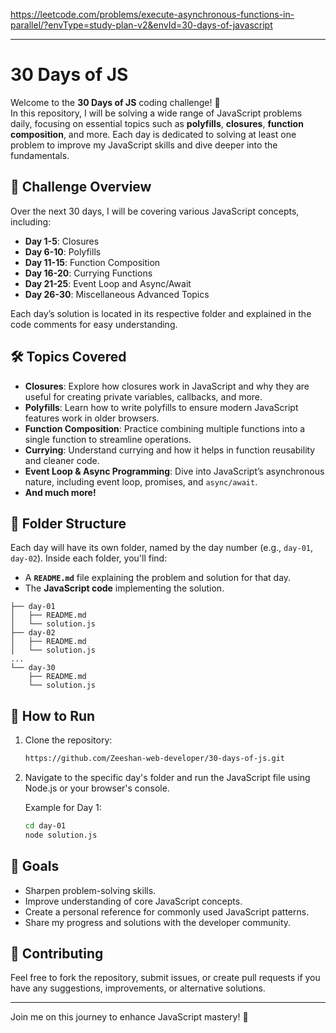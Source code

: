 
https://leetcode.com/problems/execute-asynchronous-functions-in-parallel/?envType=study-plan-v2&envId=30-days-of-javascript

---

# 30 Days of JS

Welcome to the **30 Days of JS** coding challenge! 🚀  
In this repository, I will be solving a wide range of JavaScript problems daily, focusing on essential topics such as **polyfills**, **closures**, **function composition**, and more. Each day is dedicated to solving at least one problem to improve my JavaScript skills and dive deeper into the fundamentals.

## 🏁 Challenge Overview

Over the next 30 days, I will be covering various JavaScript concepts, including:

- **Day 1-5**: Closures
- **Day 6-10**: Polyfills
- **Day 11-15**: Function Composition
- **Day 16-20**: Currying Functions
- **Day 21-25**: Event Loop and Async/Await
- **Day 26-30**: Miscellaneous Advanced Topics

Each day’s solution is located in its respective folder and explained in the code comments for easy understanding.

## 🛠 Topics Covered

- **Closures**: Explore how closures work in JavaScript and why they are useful for creating private variables, callbacks, and more.
- **Polyfills**: Learn how to write polyfills to ensure modern JavaScript features work in older browsers.
- **Function Composition**: Practice combining multiple functions into a single function to streamline operations.
- **Currying**: Understand currying and how it helps in function reusability and cleaner code.
- **Event Loop & Async Programming**: Dive into JavaScript’s asynchronous nature, including event loop, promises, and `async/await`.
- **And much more!**

## 📂 Folder Structure

Each day will have its own folder, named by the day number (e.g., `day-01`, `day-02`). Inside each folder, you'll find:

- A **`README.md`** file explaining the problem and solution for that day.
- The **JavaScript code** implementing the solution.
  
```
├── day-01
│   ├── README.md
│   └── solution.js
├── day-02
│   ├── README.md
│   └── solution.js
...
└── day-30
    ├── README.md
    └── solution.js
```

## 🚀 How to Run

1. Clone the repository:
   ```bash
   https://github.com/Zeeshan-web-developer/30-days-of-js.git
   ```
2. Navigate to the specific day's folder and run the JavaScript file using Node.js or your browser's console.

   Example for Day 1:
   ```bash
   cd day-01
   node solution.js
   ```

## 🌟 Goals

- Sharpen problem-solving skills.
- Improve understanding of core JavaScript concepts.
- Create a personal reference for commonly used JavaScript patterns.
- Share my progress and solutions with the developer community.

## 🤝 Contributing

Feel free to fork the repository, submit issues, or create pull requests if you have any suggestions, improvements, or alternative solutions.

---

Join me on this journey to enhance JavaScript mastery! 🎉

